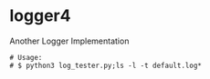 # logger4
Another Logger Implementation

```
# Usage:
# $ python3 log_tester.py;ls -l -t default.log*
```
